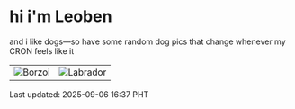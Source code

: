 # hi i'm Leoben

and i like dogs—so have some random dog pics that change whenever my CRON feels like it

|  |  |
|--------|----------|
| ![Borzoi](https://random-dog-vercel.vercel.app/api/random-borzoi?v=1757147826) | ![Labrador](https://random-dog-vercel.vercel.app/api/random-labrador?v=1757147826) |

Last updated: 2025-09-06 16:37 PHT
